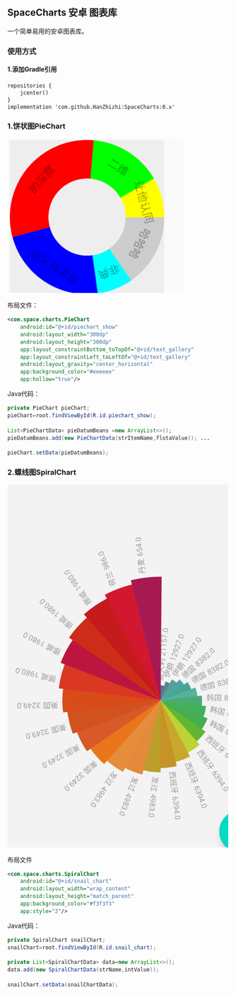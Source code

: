 ##  SpaceCharts 安卓 图表库

一个简单易用的安卓图表库。

### 使用方式

#### 1.添加Gradle引用

```
repositories {
    jcenter()
}
implementation 'com.github.HanZhizhi:SpaceCharts:0.x'
```



### 1.饼状图PieChart

<img src="https://github.com/HanZhizhi/SpaceCharts/raw/master/gallery/PieChart.png" width="400px" height="350px" />

布局文件：

```xml
<com.space.charts.PieChart
    android:id="@+id/piechart_show"
    android:layout_width="300dp"
    android:layout_height="300dp"
    app:layout_constraintBottom_toTopOf="@+id/text_gallery"
    app:layout_constraintLeft_toLeftOf="@+id/text_gallery"
    android:layout_gravity="center_horizontal"
    app:background_color="#eeeeee"
    app:hollow="true"/>
```

Java代码：

```java
private PieChart pieChart;
pieChart=root.findViewById(R.id.piechart_show);

List<PieChartData> pieDatumBeans =new ArrayList<>();
pieDatumBeans.add(new PieChartData(strItemName,flotaValue)); ...

pieChart.setData(pieDatumBeans);
```

### 2.螺线图SpiralChart

<img src="https://github.com/HanZhizhi/SpaceCharts/raw/master/gallery/SpiralChart.png" width="500px" height="820px" />

布局文件

```xml
<com.space.charts.SpiralChart
    android:id="@+id/snail_chart"
    android:layout_width="wrap_content"
    android:layout_height="match_parent"
    app:background_color="#f3f3f3"
    app:style="2"/>
```

Java代码：

```java
private SpiralChart snailChart;
snailChart=root.findViewById(R.id.snail_chart);

private List<SpiralChartData> data=new ArrayList<>();
data.add(new SpiralChartData(strName,intValue));

snailChart.setData(snailChartData);
```

